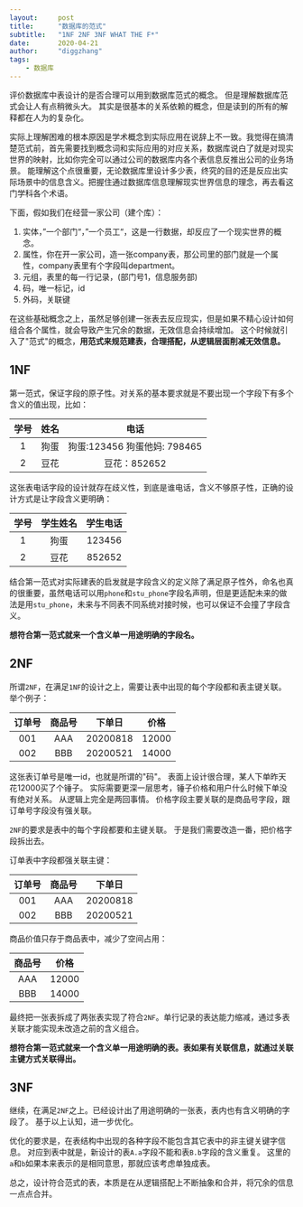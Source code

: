 ```yaml
---
layout:     post
title:      "数据库的范式"
subtitle:   "1NF 2NF 3NF WHAT THE F*"
date:       2020-04-21
author:     "diggzhang"
tags:
    - 数据库
---
```


评价数据库中表设计的是否合理可以用到数据库范式的概念。
但是理解数据库范式会让人有点稍微头大。
其实是很基本的关系依赖的概念，但是读到的所有的解释都在人为的复杂化。

实际上理解困难的根本原因是学术概念到实际应用在说辞上不一致。我觉得在搞清楚范式前，首先需要找到概念词和实际应用的对应关系，数据库说白了就是对现实世界的映射，比如你完全可以通过公司的数据库内各个表信息反推出公司的业务场景。
能理解这个点很重要，无论数据库里设计多少表，终究的目的还是反应出实际场景中的信息含义。把握住通过数据库信息理解现实世界信息的理念，再去看这门学科各个术语。

下面，假如我们在经营一家公司（建个库）：

1. 实体，”一个部门“，”一个员工“，这是一行数据，却反应了一个现实世界的概念。
2. 属性，你在开一家公司，造一张company表，那公司里的部门就是一个属性，company表里有个字段叫department。
3. 元组，表里的每一行记录，(部门号1，信息服务部)
4. 码，唯一标记，id
5. 外码，关联键

在这些基础概念之上，虽然足够创建一张表去反应现实，但是如果不精心设计如何组合各个属性，就会导致产生冗余的数据，无效信息会持续增加。
这个时候就引入了"范式"的概念，**用范式来规范建表，合理搭配，从逻辑层面削减无效信息。**

## 1NF

第一范式，保证字段的原子性。对关系的基本要求就是不要出现一个字段下有多个含义的值出现，比如：

|学号|姓名|电话|
|:--:|:--:|:--:|
|1|狗蛋|狗蛋:123456 狗蛋他妈: 798465
|2|豆花|豆花：852652

这张表电话字段的设计就存在歧义性，到底是谁电话，含义不够原子性，正确的设计方式是让字段含义更明确：

|学号|学生姓名|学生电话|
|:--:|:--:|:--:|
|1|狗蛋|123456
|2|豆花|852652

结合第一范式对实际建表的启发就是字段含义的定义除了满足原子性外，命名也真的很重要，虽然电话可以用`phone`和`stu_phone`字段名声明，但是更适配未来的做法是用`stu_phone`，未来与不同表不同系统对接时候，也可以保证不会撞了字段含义。

**想符合第一范式就来一个含义单一用途明确的字段名。**

## 2NF

所谓`2NF`，在满足`1NF`的设计之上，需要让表中出现的每个字段都和表主键关联。举个例子：

|订单号|商品号|下单日|价格
|:--:|:--:|:--:|:--:|
|001|AAA|20200818|12000
|002|BBB|20200521|14000

这张表订单号是唯一id，也就是所谓的"码"。
表面上设计很合理，某人下单昨天花12000买了个锤子。
实际需要更深一层思考，锤子价格和用户什么时候下单没有绝对关系。
从逻辑上完全是两回事情。
价格字段主要关联的是商品号字段，跟订单号字段没有强关联。

`2NF`的要求是表中的每个字段都要和主键关联。
于是我们需要改造一番，把价格字段拆出去。


订单表中字段都强关联主键：

|订单号|商品号|下单日|
|:--:|:--:|:--:|
|001|AAA|20200818|
|002|BBB|20200521|

商品价值只存于商品表中，减少了空间占用：

|商品号|价格|
|:--:|:--:|
|AAA|12000|
|BBB|14000|

最终把一张表拆成了两张表实现了符合`2NF`。单行记录的表达能力缩减，通过多表关联才能实现未改造之前的含义组合。

**想符合第一范式就来一个含义单一用途明确的表。表如果有关联信息，就通过关联主键方式关联得出。**

## 3NF

继续，在满足`2NF`之上。已经设计出了用途明确的一张表，表内也有含义明确的字段了。
基于以上认知，进一步优化。

优化的要求是，在表结构中出现的各种字段不能包含其它表中的非主键关键字信息。
对应到表中就是，新设计的表`A.a`字段不能和表`B.b`字段的含义重复。
这里的`a`和`b`如果本来表示的是相同意思，那就应该考虑单独成表。

总之，设计符合范式的表，本质是在从逻辑搭配上不断抽象和合并，将冗余的信息一点点合并。